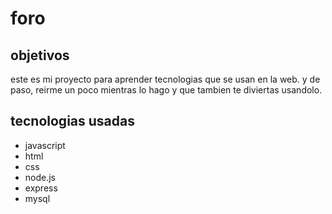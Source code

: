 ﻿# foro

## objetivos
este es mi proyecto para aprender tecnologias que se usan en la web. y de paso, reirme un poco mientras lo hago y que tambien te diviertas usandolo.

## tecnologias usadas 

- javascript
- html
- css
- node.js
- express
- mysql
